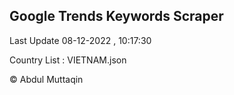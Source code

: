 

## Google Trends Keywords Scraper 
 
Last Update 08-12-2022 , 10:17:30

Country List :
VIETNAM.json



© Abdul Muttaqin 
